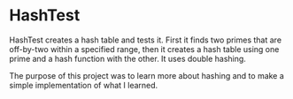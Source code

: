 # HashTest
HashTest creates a hash table and tests it. First it finds two primes that are off-by-two within a specified range, then it creates a hash table using one prime and a hash function with the other. It uses double hashing.

The purpose of this project was to learn more about hashing and to make a simple implementation of what I learned.
